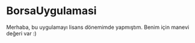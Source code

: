 # BorsaUygulamasi

Merhaba, bu uygulamayı lisans dönemimde yapmıştım. Benim için manevi değeri var :)

